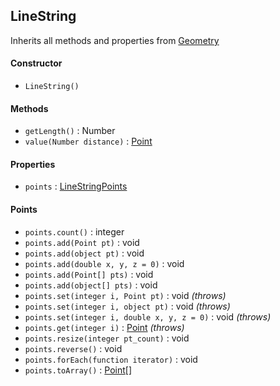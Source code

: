 ## LineString

Inherits all methods and properties from [Geometry](geometry.md)

#### Constructor

- `LineString()`

#### Methods

- `getLength()` : Number
- `value(Number distance)` : [Point](point.md)

#### Properties

- `points` : [LineStringPoints](#points)

#### Points

- `points.count()` : integer
- `points.add(Point pt)` : void
- `points.add(object pt)` : void
- `points.add(double x, y, z = 0)` : void
- `points.add(Point[] pts)` : void
- `points.add(object[] pts)` : void
- `points.set(integer i, Point pt)` : void *(throws)*
- `points.set(integer i, object pt)` : void *(throws)*
- `points.set(integer i, double x, y, z = 0)` : void *(throws)*
- `points.get(integer i)` : [Point](point.md) *(throws)*
- `points.resize(integer pt_count)` : void
- `points.reverse()` : void
- `points.forEach(function iterator)` : void
- `points.toArray()` : [Point](point.md)[]
